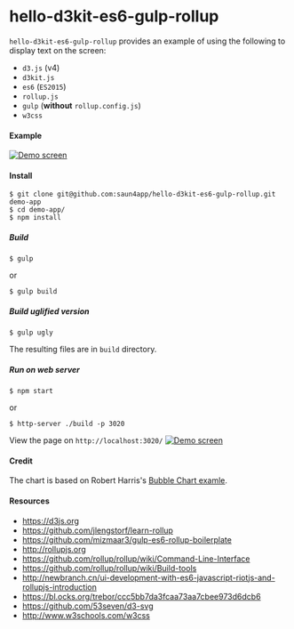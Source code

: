 # hello-d3kit-es6-gulp-rollup

`hello-d3kit-es6-gulp-rollup` provides an example of using the following to display text on the screen:
- `d3.js` (v4)
- `d3kit.js`
- `es6` (`ES2015`)
- `rollup.js`
- `gulp` (**without** `rollup.config.js`)
- `w3css`

#### Example
<a href="https://saun4app.github.io/hello-d3kit-es6-gulp-rollup" target="_blank">
    <img src="https://raw.github.com/saun4app/hello-d3kit-es6-gulp-rollup/master/demo-screen.png"
         alt="Demo screen"/>
</a>

#### Install
```
$ git clone git@github.com:saun4app/hello-d3kit-es6-gulp-rollup.git demo-app
$ cd demo-app/
$ npm install
```

##### Build
```
$ gulp
```
or
```
$ gulp build
```

##### Build uglified version
```
$ gulp ugly
```
The resulting files are in `build` directory.

##### Run on web server
```
$ npm start
```
or
```
$ http-server ./build -p 3020
```
View the page on `http://localhost:3020/`
<a href="https://saun4app.github.io/hello-d3kit-es6-rollup" target="_blank">
    <img src="https://raw.github.com/saun4app/hello-d3kit-es6-gulp-rollup/master/demo-screen.png"
         alt="Demo screen"/>
</a>

#### Credit
The chart is based on Robert Harris's <a href="https://bl.ocks.org/trebor/ccc5bb7da3fcaa73aa7cbee973d6dcb6" target="_blank">Bubble Chart examle</a>.

#### Resources
- https://d3js.org
- https://github.com/jlengstorf/learn-rollup
- https://github.com/mizmaar3/gulp-es6-rollup-boilerplate
- http://rollupjs.org
- https://github.com/rollup/rollup/wiki/Command-Line-Interface
- https://github.com/rollup/rollup/wiki/Build-tools
- http://newbranch.cn/ui-development-with-es6-javascript-riotjs-and-rollupjs-introduction
- https://bl.ocks.org/trebor/ccc5bb7da3fcaa73aa7cbee973d6dcb6
- https://github.com/53seven/d3-svg
- http://www.w3schools.com/w3css
